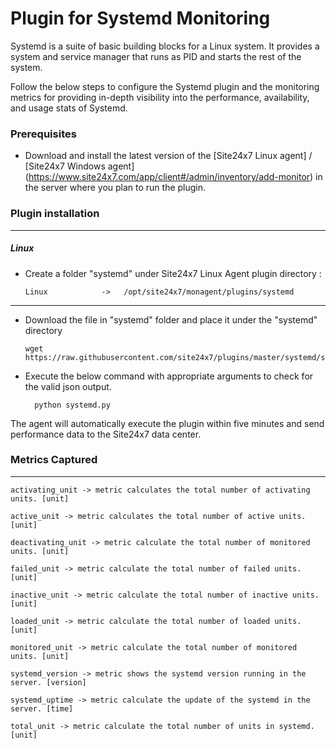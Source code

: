 Plugin for Systemd Monitoring 
==============================================

Systemd is a suite of basic building blocks for a Linux system. It provides a system and service manager that runs as PID and starts the rest of the system.

Follow the below steps to configure the Systemd plugin and the monitoring metrics for providing in-depth visibility into the performance, availability, and usage stats of Systemd.

### Prerequisites

- Download and install the latest version of the [Site24x7 Linux agent] / [Site24x7 Windows agent] (https://www.site24x7.com/app/client#/admin/inventory/add-monitor) in the server where you plan to run the plugin. 
		

### Plugin installation
---
##### Linux 

- Create a folder "systemd" under Site24x7 Linux Agent plugin directory : 

      Linux            ->   /opt/site24x7/monagent/plugins/systemd

---

- Download the file in "systemd" folder and place it under the "systemd" directory

	  wget https://raw.githubusercontent.com/site24x7/plugins/master/systemd/systemd.py

- Execute the below command with appropriate arguments to check for the valid json output.  

		python systemd.py


The agent will automatically execute the plugin within five minutes and send performance data to the Site24x7 data center.


### Metrics Captured
---
	activating_unit -> metric calculates the total number of activating units. [unit]

	active_unit -> metric calculates the total number of active units. [unit]

	deactivating_unit -> metric calculate the total number of monitored units. [unit]

	failed_unit -> metric calculate the total number of failed units. [unit]

	inactive_unit -> metric calculate the total number of inactive units. [unit]

	loaded_unit -> metric calculate the total number of loaded units. [unit]
	
	monitored_unit -> metric calculate the total number of monitored units. [unit]

	systemd_version -> metric shows the systemd version running in the server. [version]

	systemd_uptime -> metric calculate the update of the systemd in the server. [time]

	total_unit -> metric calculate the total number of units in systemd. [unit]
